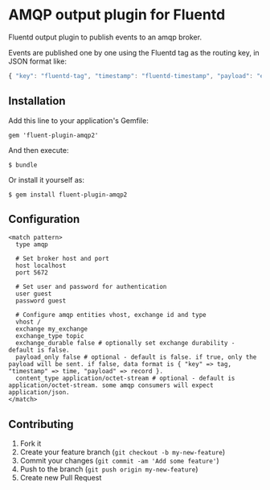 # AMQP output plugin for Fluentd

Fluentd output plugin to publish events to an amqp broker.

Events are published one by one using the Fluentd tag as the routing key, in JSON format like:

```javascript
{ "key": "fluentd-tag", "timestamp": "fluentd-timestamp", "payload": "event-payload" }
```

## Installation

Add this line to your application's Gemfile:

    gem 'fluent-plugin-amqp2'

And then execute:

    $ bundle

Or install it yourself as:

    $ gem install fluent-plugin-amqp2

## Configuration

```
<match pattern>
  type amqp

  # Set broker host and port
  host localhost
  port 5672

  # Set user and password for authentication
  user guest
  password guest

  # Configure amqp entities vhost, exchange id and type
  vhost /
  exchange my_exchange
  exchange_type topic
  exchange_durable false # optionally set exchange durability - default is false.
  payload_only false # optional - default is false. if true, only the payload will be sent. if false, data format is { "key" => tag, "timestamp" => time, "payload" => record }.
  content_type application/octet-stream # optional - default is application/octet-stream. some amqp consumers will expect application/json.
</match>
```

## Contributing

1. Fork it
2. Create your feature branch (`git checkout -b my-new-feature`)
3. Commit your changes (`git commit -am 'Add some feature'`)
4. Push to the branch (`git push origin my-new-feature`)
5. Create new Pull Request
